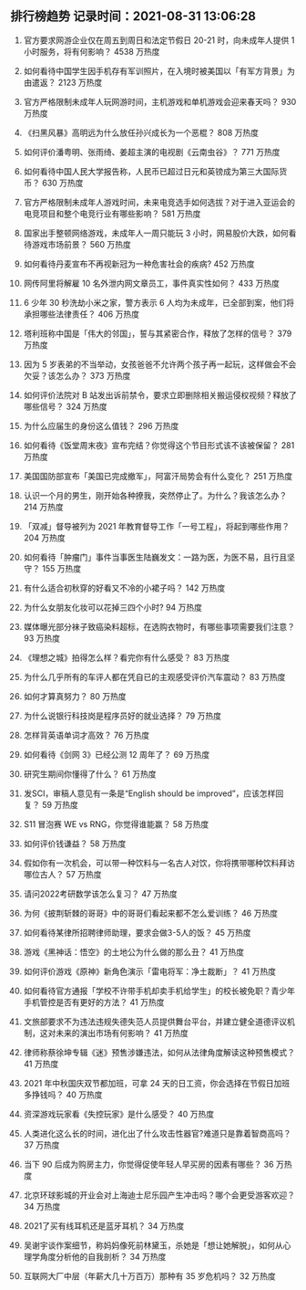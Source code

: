 
## 排行榜趋势 记录时间：2021-08-31 13:06:28
  
  1. 官方要求网游企业仅在周五到周日和法定节假日 20-21 时，向未成年人提供 1 小时服务，将有何影响？ 4538 万热度
    
  2. 如何看待中国学生因手机存有军训照片，在入境时被美国以「有军方背景」为由遣返？ 2123 万热度
    
  3. 官方严格限制未成年人玩网游时间，主机游戏和单机游戏会迎来春天吗？ 930 万热度
    
  4. 《扫黑风暴》高明远为什么放任孙兴成长为一个恶棍？ 808 万热度
    
  5. 如何评价潘粤明、张雨绮、姜超主演的电视剧《云南虫谷》？ 771 万热度
    
  6. 如何看待中国人民大学报告称，人民币已超过日元和英镑成为第三大国际货币？ 630 万热度
    
  7. 官方严格限制未成年人游戏时间，未来电竞选手如何选拔？对于进入亚运会的电竞项目和整个电竞行业有哪些影响？ 581 万热度
    
  8. 国家出手整顿网络游戏，未成年人一周只能玩 3 小时，网易股价大跌，如何看待游戏市场前景？ 560 万热度
    
  9. 如何看待丹麦宣布不再视新冠为一种危害社会的疾病? 452 万热度
    
  10. 网传阿里将解雇 10 名外泄内网文章员工，事件真实性如何？ 433 万热度
    
  11. 6 少年 30 秒洗劫小米之家，警方表示 6 人均为未成年，已全部到案，他们将承担哪些法律责任？ 406 万热度
    
  12. 塔利班称中国是「伟大的邻国」，誓与其紧密合作，释放了怎样的信号？ 379 万热度
    
  13. 因为 5 岁表弟的不当举动，女孩爸爸不允许两个孩子再一起玩，这样做会不会欠妥？该怎么办？ 373 万热度
    
  14. 如何评价法院对 B 站发出诉前禁令，要求立即删除相关搬运侵权视频？释放了哪些信号？ 324 万热度
    
  15. 为什么应届生的身份这么值钱？ 296 万热度
    
  16. 如何看待《饭堂周末夜》宣布完结？你觉得这个节目形式该不该被保留？ 281 万热度
    
  17. 美国国防部宣布「美国已完成撤军」，阿富汗局势会有什么变化？ 251 万热度
    
  18. 认识一个月的男生，刚开始各种撩我，突然停止了。为什么？我该怎么办？ 214 万热度
    
  19. 「双减」督导被列为 2021 年教育督导工作「一号工程」，将起到哪些作用？ 204 万热度
    
  20. 如何看待「肿瘤门」事件当事医生陆巍发文：一路为医，为医不易，且行且坚守？ 155 万热度
    
  21. 有什么适合初秋穿的好看又不冷的小裙子吗？ 142 万热度
    
  22. 为什么女朋友化妆可以花掉三四个小时? 94 万热度
    
  23. 媒体曝光部分袜子致癌染料超标，在选购衣物时，有哪些事项需要我们注意？ 93 万热度
    
  24. 《理想之城》拍得怎么样？看完你有什么感受？ 83 万热度
    
  25. 为什么几乎所有的车评人都在凭自已的主观感受评价汽车震动？ 83 万热度
    
  26. 如何才算真努力？ 80 万热度
    
  27. 为什么说银行科技岗是程序员好的就业选择？ 79 万热度
    
  28. 怎样背英语单词才高效？ 76 万热度
    
  29. 如何看待《剑网 3》已经公测 12 周年了？ 69 万热度
    
  30. 研究生期间你懂得了什么？ 61 万热度
    
  31. 发SCI，审稿人意见有一条是“English should be improved”，应该怎样回复？ 59 万热度
    
  32. S11 冒泡赛 WE vs RNG，你觉得谁能赢？ 58 万热度
    
  33. 如何评价钱谦益？ 58 万热度
    
  34. 假如你有一次机会，可以带一种饮料与一名古人对饮，你将携带哪种饮料拜访哪位古人？ 57 万热度
    
  35. 请问2022考研数学该怎么复习？ 47 万热度
    
  36. 为何《披荆斩棘的哥哥》中的哥哥们看起来都不怎么爱训练？ 46 万热度
    
  37. 如何看待某律所招聘律师助理，要求会做3-5人的饭？ 45 万热度
    
  38. 游戏《黑神话：悟空》的土地公为什么做的那么丑？ 41 万热度
    
  39. 如何评价游戏《原神》新角色演示「雷电将军：净土裁断」？ 41 万热度
    
  40. 如何看待官方通报「学校不许带手机却卖手机给学生」的校长被免职？青少年手机管控是否有更好的方法？ 41 万热度
    
  41. 文旅部要求不为违法违规失德失范人员提供舞台平台，并建立健全道德评议机制，这对未来的演出市场有何影响？ 41 万热度
    
  42. 律师称蔡徐坤专辑《迷》预售涉嫌违法，如何从法律角度解读这种预售模式？ 41 万热度
    
  43. 2021 年中秋国庆双节都加班，可拿 24 天的日工资，你会选择在节假日加班多挣钱吗？ 40 万热度
    
  44. 资深游戏玩家看《失控玩家》是什么感受？ 40 万热度
    
  45. 人类进化这么长的时间，进化出了什么攻击性器官?难道只是靠着智商高吗？ 37 万热度
    
  46. 当下 90 后成为购房主力，你觉得促使年轻人早买房的因素有哪些？ 36 万热度
    
  47. 北京环球影城的开业会对上海迪士尼乐园产生冲击吗？哪个会更受游客欢迎？ 34 万热度
    
  48. 2021了买有线耳机还是蓝牙耳机？ 34 万热度
    
  49. 吴谢宇谈作案细节，称妈妈像死前林黛玉，杀她是「想让她解脱」，如何从心理学角度分析他的自我剖析？ 34 万热度
    
  50. 互联网大厂中层（年薪大几十万百万）那种有 35 岁危机吗？ 32 万热度
    